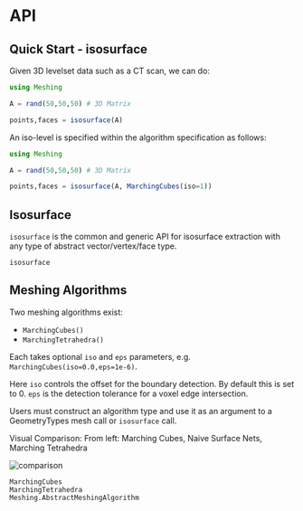 # API

## Quick Start - isosurface

Given 3D levelset data such as a CT scan, we can do:

```julia
using Meshing

A = rand(50,50,50) # 3D Matrix

points,faces = isosurface(A)
```

An iso-level is specified within the algorithm specification as follows:

```julia
using Meshing

A = rand(50,50,50) # 3D Matrix

points,faces = isosurface(A, MarchingCubes(iso=1))
```

## Isosurface

`isosurface` is the common and generic API for isosurface extraction with any type of abstract vector/vertex/face type.

```@docs
isosurface
```

## Meshing Algorithms

Two meshing algorithms exist:

* `MarchingCubes()`
* `MarchingTetrahedra()`

Each takes optional `iso` and `eps` parameters, e.g. `MarchingCubes(iso=0.0,eps=1e-6)`.

Here `iso` controls the offset for the boundary detection. By default this is set to 0. `eps` is the detection tolerance for a voxel edge intersection.

Users must construct an algorithm type and use it as an argument to a GeometryTypes mesh call or `isosurface` call.

Visual Comparison:
From left: Marching Cubes, Naive Surface Nets, Marching Tetrahedra

![comparison](./img/comparison.png)

```@docs
MarchingCubes
MarchingTetrahedra
Meshing.AbstractMeshingAlgorithm
```

